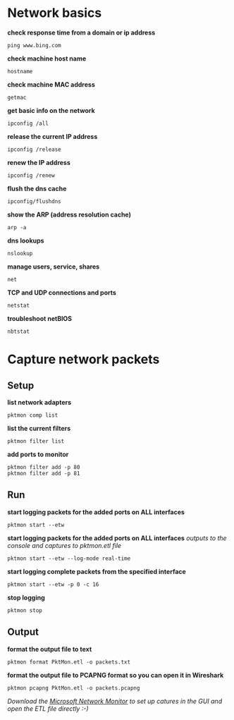# Network basics

**check response time from a domain or ip address**

    ping www.bing.com

**check machine host name**

    hostname

**check machine MAC address**

    getmac

**get basic info on the network**

    ipconfig /all

**release the current IP address**

    ipconfig /release

**renew the IP address**

    ipconfig /renew

**flush the dns cache**

    ipconfig/flushdns

**show the ARP (address resolution cache)**

    arp -a

**dns lookups**

    nslookup

**manage users, service, shares**

    net

**TCP and UDP connections and ports**

    netstat

**troubleshoot netBIOS**

    nbtstat

# Capture network packets

## Setup

**list network adapters**

    pktmon comp list

**list the current filters**

    pktmon filter list

**add ports to monitor**

    pktmon filter add -p 80
    pktmon filter add -p 81

## Run

**start logging packets for the added ports on ALL interfaces**

    pktmon start --etw

**start logging packets for the added ports on ALL interfaces**
*outputs to the console and captures to pktmon.etl file*

    pktmon start --etw --log-mode real-time

**start logging complete packets from the specified interface**

    pktmon start --etw -p 0 -c 16

**stop logging**
    
    pktmon stop

## Output

**format the output file to text**
    
    pktmon format PktMon.etl -o packets.txt

**format the output file to PCAPNG format so you can open it in Wireshark**

    pktmon pcapng PktMon.etl -o packets.pcapng

*Download the [Microsoft Network Monitor](https://docs.microsoft.com/en-us/windows/client-management/troubleshoot-tcpip-netmon) to set up catures in the GUI and open the ETL file directly :-)*